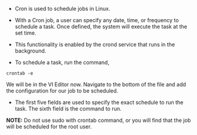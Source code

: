 * Cron is used to schedule jobs in Linux. 

* With a Cron job, a user can specify any date, time, or frequency to schedule a task. Once defined, the system will execute the task at the set time.

* This functionality is enabled by the crond service that runs in the background. 

* To schedule a task, run the command,

```
crontab -e 
```
We will be in the VI Editor now. Navigate to the bottom of the file and add the configuration for our job to be scheduled.

* The first five fields are used to specify the exact schedule to run the task. The sixth field is the command to run.

<b>NOTE:</b> Do not use sudo with crontab command, or you will find that the job will be scheduled for the root user. 
